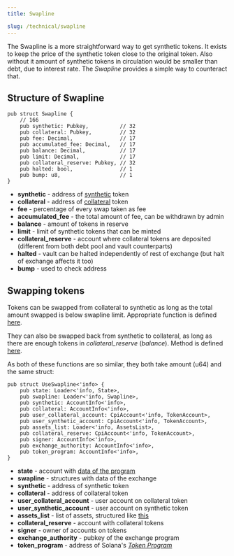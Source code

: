 ```yaml
---
title: Swapline

slug: /technical/swapline
---
```


The Swapline is a more straightforward way to get synthetic tokens. It exists to keep the price of the synthetic token close to the original token. Also without it amount of synthetic tokens in circulation would be smaller than debt, due to interest rate. The _Swapline_ provides a simple way to counteract that.

## Structure of Swapline

    pub struct Swapline {
        // 166
        pub synthetic: Pubkey,          // 32
        pub collateral: Pubkey,         // 32
        pub fee: Decimal,               // 17
        pub accumulated_fee: Decimal,   // 17
        pub balance: Decimal,           // 17
        pub limit: Decimal,             // 17
        pub collateral_reserve: Pubkey, // 32
        pub halted: bool,               // 1
        pub bump: u8,                   // 1
    }

- **synthetic** - address of [synthetic](/docs/technical/state#synthetic-asset) token
- **collateral** - address of [collateral](/docs/technical/state#collateral-asset) token
- **fee** - percentage of every swap taken as fee
- **accumulated_fee** - the total amount of fee, can be withdrawn by admin
- **balance** - amount of tokens in reserve
- **limit** - limit of synthetic tokens that can be minted
- **collateral_reserve** - account where collateral tokens are deposited (different from both debt pool and vault counterparts)
- **halted** - vault can be halted independently of rest of exchange (but halt of exchange affects it too)
- **bump** - used to check address

## Swapping tokens

Tokens can be swapped from collateral to synthetic as long as the total amount swapped is below swapline limit. Appropriate function is defined [here](https://github.com/Synthetify/synthetify-protocol/blob/8bd95bc1f4f31f8e774b2b02d1866abbe35404a5/programs/exchange/src/lib.rs#L1645-L1709).

They can also be swapped back from synthetic to collateral, as long as there are enough tokens in *collateral_reserve* (_balance_). Method is defined [here](https://github.com/Synthetify/synthetify-protocol/blob/8bd95bc1f4f31f8e774b2b02d1866abbe35404a5/programs/exchange/src/lib.rs#L1710-L1772).

As both of these functions are so similar, they both take amount (u64) and the same struct: 

    pub struct UseSwapline<'info> {
        pub state: Loader<'info, State>,
        pub swapline: Loader<'info, Swapline>,
        pub synthetic: AccountInfo<'info>,
        pub collateral: AccountInfo<'info>,
        pub user_collateral_account: CpiAccount<'info, TokenAccount>,
        pub user_synthetic_account: CpiAccount<'info, TokenAccount>,
        pub assets_list: Loader<'info, AssetsList>,
        pub collateral_reserve: CpiAccount<'info, TokenAccount>,
        pub signer: AccountInfo<'info>,
        pub exchange_authority: AccountInfo<'info>,
        pub token_program: AccountInfo<'info>,
    }

  * **state** - account with [data of the program](/docs/technical/state)
  * **swapline** - structures with data of the exchange
  * **synthetic** - address of synthetic token
  * **collateral** - address of collateral token
  * **user_collateral_account** - user account on collateral token
  * **user_synthetic_account** - user account on synthetic token
  * **assets_list** - list of assets, structured like [this](/docs/technical/state#assetslist-structure)
  * **collateral_reserve** - account with collateral tokens
  * **signer** - owner of accounts on tokens
  * **exchange_authority** - pubkey of the exchange program
  * **token_program** - address of Solana's [_Token Program_](https://spl.solana.com/token)
